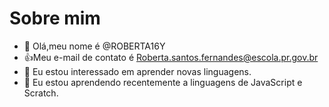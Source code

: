 # Sobre mim
- 👋 Olá,meu nome é @ROBERTA16Y
- :+1:Meu e-mail de contato é Roberta.santos.fernandes@escola.pr.gov.br
- 👀 Eu estou interessado em aprender novas linguagens.
- 🌱 Eu estou aprendendo recentemente a linguagens de JavaScript e Scratch.
